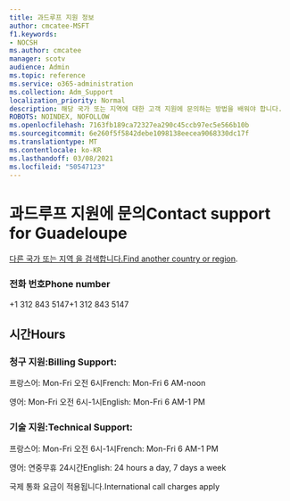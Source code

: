 ```yaml
---
title: 과드루프 지원 정보
author: cmcatee-MSFT
f1.keywords:
- NOCSH
ms.author: cmcatee
manager: scotv
audience: Admin
ms.topic: reference
ms.service: o365-administration
ms.collection: Adm_Support
localization_priority: Normal
description: 해당 국가 또는 지역에 대한 고객 지원에 문의하는 방법을 배워야 합니다.
ROBOTS: NOINDEX, NOFOLLOW
ms.openlocfilehash: 7163fb189ca72327ea290c45ccb97ec5e566b10b
ms.sourcegitcommit: 6e260f5f5842debe1098138eecea9068330dc17f
ms.translationtype: MT
ms.contentlocale: ko-KR
ms.lasthandoff: 03/08/2021
ms.locfileid: "50547123"
---
```

# <a name="contact-support-for-guadeloupe"></a><span data-ttu-id="ad9a8-103">과드루프 지원에 문의</span><span class="sxs-lookup"><span data-stu-id="ad9a8-103">Contact support for Guadeloupe</span></span>

<span data-ttu-id="ad9a8-104">[다른 국가 또는 지역 을 검색합니다.](../contact-support-for-business-products.md)</span><span class="sxs-lookup"><span data-stu-id="ad9a8-104">[Find another country or region](../contact-support-for-business-products.md).</span></span>

### <a name="phone-number"></a><span data-ttu-id="ad9a8-105">전화 번호</span><span class="sxs-lookup"><span data-stu-id="ad9a8-105">Phone number</span></span>
<span data-ttu-id="ad9a8-106">+1 312 843 5147</span><span class="sxs-lookup"><span data-stu-id="ad9a8-106">+1 312 843 5147</span></span>

## <a name="hours"></a><span data-ttu-id="ad9a8-107">시간</span><span class="sxs-lookup"><span data-stu-id="ad9a8-107">Hours</span></span>
### <a name="billing-support"></a><span data-ttu-id="ad9a8-108">청구 지원:</span><span class="sxs-lookup"><span data-stu-id="ad9a8-108">Billing Support:</span></span>

<span data-ttu-id="ad9a8-109">프랑스어: Mon-Fri 오전 6시</span><span class="sxs-lookup"><span data-stu-id="ad9a8-109">French: Mon-Fri 6 AM-noon</span></span>

<span data-ttu-id="ad9a8-110">영어: Mon-Fri 오전 6시-1시</span><span class="sxs-lookup"><span data-stu-id="ad9a8-110">English: Mon-Fri 6 AM-1 PM</span></span>

### <a name="technical-support"></a><span data-ttu-id="ad9a8-111">기술 지원:</span><span class="sxs-lookup"><span data-stu-id="ad9a8-111">Technical Support:</span></span>

<span data-ttu-id="ad9a8-112">프랑스어: Mon-Fri 오전 6시-1시</span><span class="sxs-lookup"><span data-stu-id="ad9a8-112">French: Mon-Fri 6 AM-1 PM</span></span>

<span data-ttu-id="ad9a8-113">영어: 연중무휴 24시간</span><span class="sxs-lookup"><span data-stu-id="ad9a8-113">English: 24 hours a day, 7 days a week</span></span>

<span data-ttu-id="ad9a8-114">국제 통화 요금이 적용됩니다.</span><span class="sxs-lookup"><span data-stu-id="ad9a8-114">International call charges apply</span></span>
